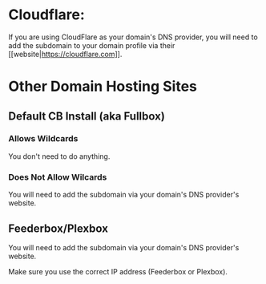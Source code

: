 
# Cloudflare:

If you are using CloudFlare as your domain's DNS provider, you will need to add the subdomain to your domain profile via their [[website|https://cloudflare.com]]. 

# Other Domain Hosting Sites

## Default CB Install (aka Fullbox)

### Allows Wildcards

You don't need to do anything. 

### Does Not Allow Wilcards

You will need to add the subdomain via your domain's DNS provider's website.  


## Feederbox/Plexbox

You will need to add the subdomain via your domain's DNS provider's website. 

Make sure you use the correct IP address (Feederbox or Plexbox). 